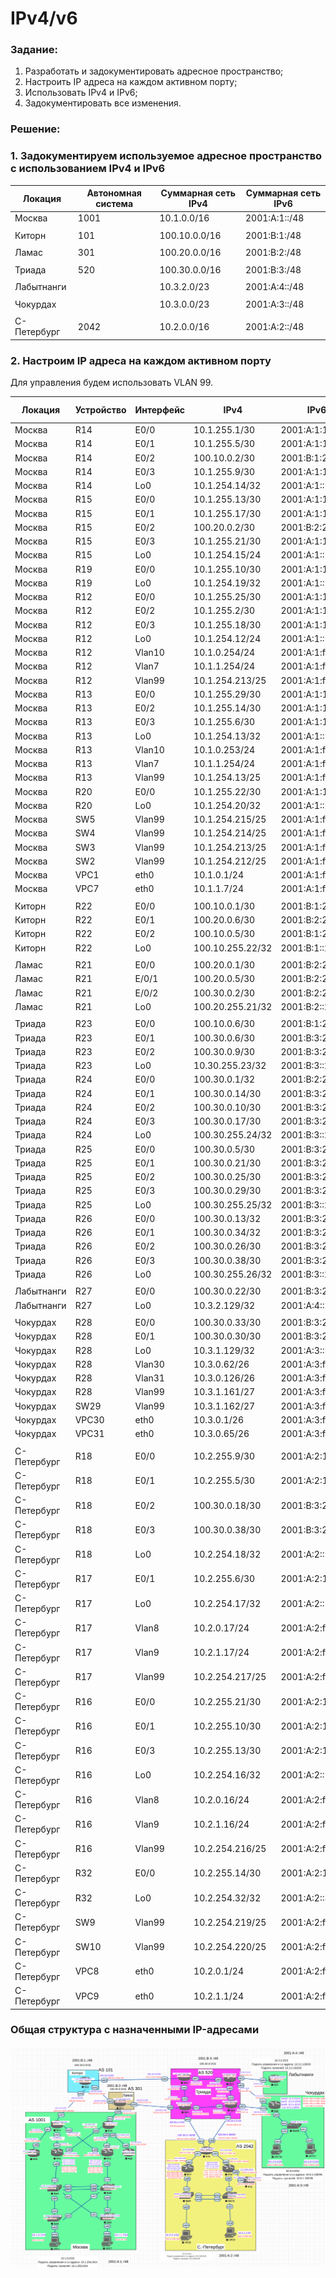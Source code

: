 #  IPv4/v6

###  Задание:

  1. Разработать и задокументировать адресное пространство;
  2. Настроить IP адреса на каждом активном порту;
  3. Использовать IPv4 и IPv6;
  4. Задокументировать все изменения.



###  Решение:

###  1. Задокументируем используемое адресное пространство с использованием IPv4 и IPv6

| Локация     | Автономная система | Суммарная сеть IPv4 | Суммарная сеть IPv6 |
|-------------|--------------------|---------------------|---------------------|
| Москва      | 1001               | 10.1.0.0/16         | 2001:A:1::/48       |
|             |                    |                     |                     |
| Киторн      | 101                | 100.10.0.0/16       | 2001:B:1:/48        |
|             |                    |                     |                     |
| Ламас       | 301                | 100.20.0.0/16       | 2001:B:2:/48        |
|             |                    |                     |                     |
| Триада      | 520                | 100.30.0.0/16       | 2001:B:3:/48        |
|             |                    |                     |                     |
| Лабытнанги  |                    | 10.3.2.0/23         | 2001:A:4::/48       |
|             |                    |                     |                     |
| Чокурдах    |                    | 10.3.0.0/23         | 2001:A:3::/48       |
|             |                    |                     |                     |
| С-Петербург | 2042               | 10.2.0.0/16         | 2001:A:2::/48       |


###  2. Настроим IP адреса на каждом активном порту

Для управления будем использовать VLAN 99.

| Локация     | Устройство | Интерфейс | IPv4             | IPv6 unicast           | IPv6 link-local |
|-------------|------------|-----------|------------------|------------------------|-----------------|
| Москва      | R14        | E0/0      | 10.1.255.1/30    | 2001:A:1:1400::/64     | fe80::14/10     |
| Москва      | R14        | E0/1      | 10.1.255.5/30    | 2001:A:1:1401::/64     | fe80::14/10     |
| Москва      | R14        | E0/2      | 100.10.0.2/30    | 2001:B:1:2200::1402/64 | fe80::14/10     |
| Москва      | R14        | E0/3      | 10.1.255.9/30    | 2001:A:1:1403::/64     | fe80::14/10     |
| Москва      | R14        | Lo0       | 10.1.254.14/32   | 2001:A:1::14/128       |                 |
| Москва      | R15        | E0/0      | 10.1.255.13/30   | 2001:A:1:1500::/64     | Fe80::15/10     |
| Москва      | R15        | E0/1      | 10.1.255.17/30   | 2001:A:1:1501::/64     | Fe80::15/10     |
| Москва      | R15        | E0/2      | 100.20.0.2/30    | 2001:B:2:2100::1502/64 | Fe80::15/10     |
| Москва      | R15        | E0/3      | 10.1.255.21/30   | 2001:A:1:1503::/64     | Fe80::15/10     |
| Москва      | R15        | Lo0       | 10.1.254.15/24   | 2001:A:1::15/128       |                 |
| Москва      | R19        | E0/0      | 10.1.255.10/30   | 2001:A:1:1403::1900/64 | Fe80::19/10     |
| Москва      | R19        | Lo0       | 10.1.254.19/32   | 2001:A:1::19/128       |                 |
| Москва      | R12        | E0/0      | 10.1.255.25/30   | 2001:A:1:1200::/64     | Fe80::12/10     |
| Москва      | R12        | E0/2      | 10.1.255.2/30    | 2001:A:1:1400::1202/64 | Fe80::12/10     |
| Москва      | R12        | E0/3      | 10.1.255.18/30   | 2001:A:1:1501::1203/64 | Fe80::12/10     |
| Москва      | R12        | Lo0       | 10.1.254.12/24   | 2001:A:1::12/128       |                 |
| Москва      | R12        | Vlan10    | 10.1.0.254/24    | 2001:A:1:ff10::12/64   | Fe80::12/10     |
| Москва      | R12        | Vlan7     | 10.1.1.254/24    | 2001:A:1:fff7::12/64   | Fe80::12/10     |
| Москва      | R12        | Vlan99    | 10.1.254.213/25  | 2001:A:1:ff99::12/64   | Fe80::12/10     |
| Москва      | R13        | E0/0      | 10.1.255.29/30   | 2001:A:1:1300::/64     | Fe80::13/10     |
| Москва      | R13        | E0/2      | 10.1.255.14/30   | 2001:A:1:1503::1302/64 | Fe80::13/10     |
| Москва      | R13        | E0/3      | 10.1.255.6/30    | 2001:A:1:1401::1303/64 | Fe80::13/10     |
| Москва      | R13        | Lo0       | 10.1.254.13/32   | 2001:A:1::13/128       |                 |
| Москва      | R13        | Vlan10    | 10.1.0.253/24    | 2001:A:1:ff10::13/64   | Fe80::13/10     |
| Москва      | R13        | Vlan7     | 10.1.1.254/24    | 2001:A:1:fff7::13/64   | Fe80::13/10     |
| Москва      | R13        | Vlan99    | 10.1.254.13/25   | 2001:A:1:ff99::13/64   | Fe80::13/10     |
| Москва      | R20        | E0/0      | 10.1.255.22/30   | 2001:A:1:1403::2000/64 | Fe80::20/10     |
| Москва      | R20        | Lo0       | 10.1.254.20/32   | 2001:A:1::20/128       |                 |
| Москва      | SW5        | Vlan99    | 10.1.254.215/25  | 2001:A:1:ff99::5/64    | Fe80::5/10      |
| Москва      | SW4        | Vlan99    | 10.1.254.214/25  | 2001:A:1:ff99::4/64    | Fe80::4/10      |
| Москва      | SW3        | Vlan99    | 10.1.254.213/25  | 2001:A:1:ff99::3/64    | Fe80::3/10      |
| Москва      | SW2        | Vlan99    | 10.1.254.212/25  | 2001:A:1:ff99::2/64    | Fe80::2/10      |
| Москва      | VPC1       | eth0      | 10.1.0.1/24      | 2001:A:1:fff1::1/64    | Fe80::1/10      |
| Москва      | VPC7       | eth0      | 10.1.1.7/24      | 2001:A:1:fff7::7/64    | Fe80::7/10      |
|             |            |           |                  |                        |                 |
| Киторн      | R22        | E0/0      | 100.10.0.1/30    | 2001:B:1:2200::/64     | Fe80::22/10     |
| Киторн      | R22        | E0/1      | 100.20.0.6/30    | 2001:B:2:2101::2201/64 | Fe80::22/10     |
| Киторн      | R22        | E0/2      | 100.10.0.5/30    | 2001:B:1:2202::/64     | Fe80::22/10     |
| Киторн      | R22        | Lo0       | 100.10.255.22/32 | 2001:B:1::22/128       |                 |
|             |            |           |                  |                        |                 |
| Ламас       | R21        | E0/0      | 100.20.0.1/30    | 2001:B:2:2100::/64     | Fe80::21/10     |
| Ламас       | R21        | E/0/1     | 100.20.0.5/30    | 2001:B:2:2101::/64     | Fe80::21/10     |
| Ламас       | R21        | E/0/2     | 100.30.0.2/30    | 2001:B:2:2102::/64     | Fe80::21/10     |
| Ламас       | R21        | Lo0       | 100.20.255.21/32 | 2001:B:2::21/128       |                 |
|             |            |           |                  |                        |                 |
| Триада      | R23        | E0/0      | 100.10.0.6/30    | 2001:B:1:2202::2300/64 | Fe80::23/10     |
| Триада      | R23        | E0/1      | 100.30.0.6/30    | 2001:B:3:2301::/64     | Fe80::23/10     |
| Триада      | R23        | E0/2      | 100.30.0.9/30    | 2001:B:3:2302::/64     | Fe80::23/10     |
| Триада      | R23        | Lo0       | 10.30.255.23/32  | 2001:B:3::23/128       |                 |
| Триада      | R24        | E0/0      | 100.30.0.1/32    | 2001:B:2:2102::2400/64 | Fe80::24/10     |
| Триада      | R24        | E0/1      | 100.30.0.14/30   | 2001:B:3:2600::2401/64 | Fe80::24/10     |
| Триада      | R24        | E0/2      | 100.30.0.10/30   | 2001:B:3:2302::2402/64 | Fe80::24/10     |
| Триада      | R24        | E0/3      | 100.30.0.17/30   | 2001:B:3:2403::/64     | Fe80::24/10     |
| Триада      | R24        | Lo0       | 100.30.255.24/32 | 2001:B:3::24/128       |                 |
| Триада      | R25        | E0/0      | 100.30.0.5/30    | 2001:B:3:2301::2500/64 | Fe80::25/10     |
| Триада      | R25        | E0/1      | 100.30.0.21/30   | 2001:B:3:2501::/64     | Fe80::25/10     |
| Триада      | R25        | E0/2      | 100.30.0.25/30   | 2001:B:3:2502::/64     | Fe80::25/10     |
| Триада      | R25        | E0/3      | 100.30.0.29/30   | 2001:B:3:2503::/64     | Fe80::25/10     |
| Триада      | R25        | Lo0       | 100.30.255.25/32 | 2001:B:3::25/128       |                 |
| Триада      | R26        | E0/0      | 100.30.0.13/32   | 2001:B:3:2600::/64     | Fe80::26/10     |
| Триада      | R26        | E0/1      | 100.30.0.34/32   | 2001:B:3:2601::/64     | Fe80::26/10     |
| Триада      | R26        | E0/2      | 100.30.0.26/30   | 2001:B:3:2502::2602/64 | Fe80::26/10     |
| Триада      | R26        | E0/3      | 100.30.0.38/30   | 2001:B:3:2603::/64     | Fe80::26/10     |
| Триада      | R26        | Lo0       | 100.30.255.26/32 | 2001:B:3::26/128       |                 |
|             |            |           |                  |                        |                 |
| Лабытнанги  | R27        | E0/0      | 100.30.0.22/30   | 2001:B:3:2501::2700/64 | Fe80::27/10     |
| Лабытнанги  | R27        | Lo0       | 10.3.2.129/32    | 2001:A:4::27/128       |                 |
|             |            |           |                  |                        |                 |
| Чокурдах    | R28        | E0/0      | 100.30.0.33/30   | 2001:B:3:2601::2800/64 | Fe80::28/10     |
| Чокурдах    | R28        | E0/1      | 100.30.0.30/30   | 2001:B:3:2503::2801/64 | Fe80::28/10     |
| Чокурдах    | R28        | Lo0       | 10.3.1.129/32    | 2001:A:3::28/128       |                 |
| Чокурдах    | R28        | Vlan30    | 10.3.0.62/26     | 2001:A:3:ff30::28/64   | Fe80::28/10     |
| Чокурдах    | R28        | Vlan31    | 10.3.0.126/26    | 2001:A:3:ff31::28/64   | Fe80::28/10     |
| Чокурдах    | R28        | Vlan99    | 10.3.1.161/27    | 2001:A:3:ff99::28/64   | Fe80::28/10     |
| Чокурдах    | SW29       | Vlan99    | 10.3.1.162/27    | 2001:A:3:ff99::29/64   | Fe80::29/10     |
| Чокурдах    | VPC30      | eth0      | 10.3.0.1/26      | 2001:A:3:ff30::30/64   | Fe80::30/10     |
| Чокурдах    | VPC31      | eth0      | 10.3.0.65/26     | 2001:A:3:ff31::31/64   | Fe80::31/10     |
|             |            |           |                  |                        |                 |
| С-Петербург | R18        | E0/0      | 10.2.255.9/30    | 2001:A:2:1800::/64     | Fe80::18/10     |
| С-Петербург | R18        | E0/1      | 10.2.255.5/30    | 2001:A:2:1801::/64     | Fe80::18/10     |
| С-Петербург | R18        | E0/2      | 100.30.0.18/30   | 2001:B:3:2403::1802/64 | Fe80::18/10     |
| С-Петербург | R18        | E0/3      | 100.30.0.38/30   | 2001:B:3:2603::1803/64 | Fe80::18/10     |
| С-Петербург | R18        | Lo0       | 10.2.254.18/32   | 2001:A:2::18/128       |                 |
| С-Петербург | R17        | E0/1      | 10.2.255.6/30    | 2001:A:2:1801::1701/64 | Fe80::17/10     |
| С-Петербург | R17        | Lo0       | 10.2.254.17/32   | 2001:A:2::17/128       |                 |
| С-Петербург | R17        | Vlan8     | 10.2.0.17/24     | 2001:A:2:fff8::17/64   | Fe80::17/10     |
| С-Петербург | R17        | Vlan9     | 10.2.1.17/24     | 2001:A:2:fff9::17/64   | Fe80::17/10     |
| С-Петербург | R17        | Vlan99    | 10.2.254.217/25  | 2001:A:2:ff99::17/64   | Fe80::17/10     |
| С-Петербург | R16        | E0/0      | 10.2.255.21/30   | 2001:A:2:1600::/64     | Fe80::16/10     |
| С-Петербург | R16        | E0/1      | 10.2.255.10/30   | 2001:A:2:1800::1601/64 | Fe80::16/10     |
| С-Петербург | R16        | E0/3      | 10.2.255.13/30   | 2001:A:2:1603::/64     | Fe80::16/10     |
| С-Петербург | R16        | Lo0       | 10.2.254.16/32   | 2001:A:2::16/128       |                 |
| С-Петербург | R16        | Vlan8     | 10.2.0.16/24     | 2001:A:2:fff8::16/64   | Fe80::16/10     |
| С-Петербург | R16        | Vlan9     | 10.2.1.16/24     | 2001:A:2:fff9::16/64   | Fe80::16/10     |
| С-Петербург | R16        | Vlan99    | 10.2.254.216/25  | 2001:A:2:ff99::16/64   | Fe80::16/10     |
| С-Петербург | R32        | E0/0      | 10.2.255.14/30   | 2001:A:2:1603::3200/64 | Fe80::32/10     |
| С-Петербург | R32        | Lo0       | 10.2.254.32/32   | 2001:A:2::32/128       |                 |
| С-Петербург | SW9        | Vlan99    | 10.2.254.219/25  | 2001:A:2:ff99::9/64    | Fe80::9/10      |
| С-Петербург | SW10       | Vlan99    | 10.2.254.220/25  | 2001:A:2:ff99::10/64   | Fe80::10/10     |
| С-Петербург | VPC8       | eth0      | 10.2.0.1/24      | 2001:A:2:fff8::8/64    | Fe80::8/10      |
| С-Петербург | VPC9       | eth0      | 10.2.1.1/24      | 2001:A:2:fff9::9/64    | Fe80::9/10      |


### Общая структура с назначенными IP-адресами

![](ip.png)
